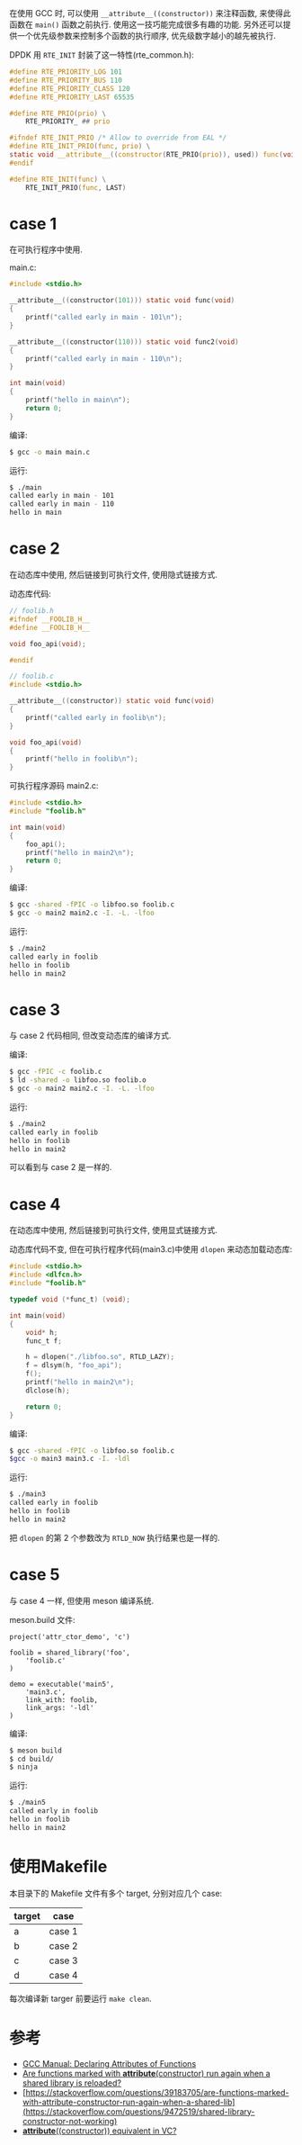 
在使用 GCC 时, 可以使用 `__attribute__((constructor))` 来注释函数, 来使得此函数在 `main()` 函数之前执行. 使用这一技巧能完成很多有趣的功能. 另外还可以提供一个优先级参数来控制多个函数的执行顺序, 优先级数字越小的越先被执行.

DPDK 用 `RTE_INIT` 封装了这一特性(rte_common.h):

```c
#define RTE_PRIORITY_LOG 101
#define RTE_PRIORITY_BUS 110
#define RTE_PRIORITY_CLASS 120
#define RTE_PRIORITY_LAST 65535

#define RTE_PRIO(prio) \
	RTE_PRIORITY_ ## prio

#ifndef RTE_INIT_PRIO /* Allow to override from EAL */
#define RTE_INIT_PRIO(func, prio) \
static void __attribute__((constructor(RTE_PRIO(prio)), used)) func(void)
#endif

#define RTE_INIT(func) \
	RTE_INIT_PRIO(func, LAST)
```

# case 1

在可执行程序中使用.

main.c:
```c
#include <stdio.h>

__attribute__((constructor(101))) static void func(void)
{
    printf("called early in main - 101\n");
}

__attribute__((constructor(110))) static void func2(void)
{
    printf("called early in main - 110\n");
}

int main(void)
{
    printf("hello in main\n");
    return 0;
}
```

编译:
```bash
$ gcc -o main main.c
```

运行:
```bash
$ ./main
called early in main - 101
called early in main - 110
hello in main
```

# case 2

在动态库中使用, 然后链接到可执行文件, 使用隐式链接方式.

动态库代码:
```c
// foolib.h
#ifndef __FOOLIB_H__
#define __FOOLIB_H__

void foo_api(void);

#endif

// foolib.c
#include <stdio.h>

__attribute__((constructor)) static void func(void)
{
    printf("called early in foolib\n");
}

void foo_api(void)
{
    printf("hello in foolib\n");
}
```

可执行程序源码 main2.c:
```c
#include <stdio.h>
#include "foolib.h"

int main(void)
{
    foo_api();
    printf("hello in main2\n");
    return 0;
}
```

编译:
```bash
$ gcc -shared -fPIC -o libfoo.so foolib.c
$ gcc -o main2 main2.c -I. -L. -lfoo
```

运行:
```bash
$ ./main2
called early in foolib
hello in foolib
hello in main2
```

# case 3

与 case 2 代码相同, 但改变动态库的编译方式.

编译:
```bash
$ gcc -fPIC -c foolib.c
$ ld -shared -o libfoo.so foolib.o
$ gcc -o main2 main2.c -I. -L. -lfoo
```

运行:
```bash
$ ./main2
called early in foolib
hello in foolib
hello in main2
```

可以看到与 case 2 是一样的.


# case 4

在动态库中使用, 然后链接到可执行文件, 使用显式链接方式.

动态库代码不变, 但在可执行程序代码(main3.c)中使用 `dlopen` 来动态加载动态库:
```c
#include <stdio.h>
#include <dlfcn.h>
#include "foolib.h"

typedef void (*func_t) (void);

int main(void)
{
    void* h;
    func_t f;

    h = dlopen("./libfoo.so", RTLD_LAZY);
    f = dlsym(h, "foo_api");
    f();
    printf("hello in main2\n");
    dlclose(h);

    return 0;
}
```

编译:
```bash
$ gcc -shared -fPIC -o libfoo.so foolib.c
$gcc -o main3 main3.c -I. -ldl
```

运行:
```bash
$ ./main3
called early in foolib
hello in foolib
hello in main2
```

把 `dlopen` 的第 2 个参数改为 `RTLD_NOW` 执行结果也是一样的.


# case 5

与 case 4 一样, 但使用 meson 编译系统.

meson.build 文件:
```
project('attr_ctor_demo', 'c')

foolib = shared_library('foo',
    'foolib.c'
)

demo = executable('main5',
    'main3.c',
    link_with: foolib,
    link_args: '-ldl'
)
```

编译:
```bash
$ meson build
$ cd build/
$ ninja
```

运行:
```bash
$ ./main5
called early in foolib
hello in foolib
hello in main2
```

# 使用Makefile

本目录下的 Makefile 文件有多个 target, 分别对应几个 case:

| target | case |
| ------ | ---- |
| a | case 1 |
| b | case 2 |
| c | case 3 |
| d | case 4 |

每次编译新 targer 前要运行 `make clean`.


# 参考

- [GCC Manual: Declaring Attributes of Functions](https://gcc.gnu.org/onlinedocs/gcc-4.8.5/gcc/Function-Attributes.html#Function-Attributes)
- [Are functions marked with __attribute__(constructor) run again when a shared library is reloaded?](https://stackoverflow.com/questions/39183705/are-functions-marked-with-attribute-constructor-run-again-when-a-shared-lib)
- [https://stackoverflow.com/questions/39183705/are-functions-marked-with-attribute-constructor-run-again-when-a-shared-lib](https://stackoverflow.com/questions/9472519/shared-library-constructor-not-working)
- [__attribute__((constructor)) equivalent in VC?](https://stackoverflow.com/questions/1113409/attribute-constructor-equivalent-in-vc)